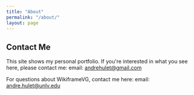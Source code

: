 ```yaml
---
title: "About"
permalink: "/about/"
layout: page
---
```


## Contact Me

This site shows my personal portfolio. If you're interested in what you see here, please contact me:
email: andrehulet@gmail.com

For questions about WikiframeVG, contact me here:
email: andre.hulet@unlv.edu
